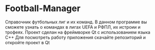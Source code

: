# Football-Manager
Справочник футбольных лиг и их команд.
В данном программе вы сможете узнать о командах в лигах UEFA и РФПЛ, их истроии и трофеях.
Проект сделан на фреймворке Qt с использованием языка C++
Для посмотреть работу приложения скачайте репозиторий и откройте проект в Qt
